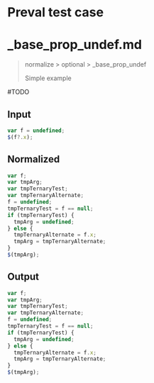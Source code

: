 # Preval test case

# _base_prop_undef.md

> normalize > optional > _base_prop_undef
>
> Simple example

#TODO

## Input

`````js filename=intro
var f = undefined;
$(f?.x);
`````

## Normalized

`````js filename=intro
var f;
var tmpArg;
var tmpTernaryTest;
var tmpTernaryAlternate;
f = undefined;
tmpTernaryTest = f == null;
if (tmpTernaryTest) {
  tmpArg = undefined;
} else {
  tmpTernaryAlternate = f.x;
  tmpArg = tmpTernaryAlternate;
}
$(tmpArg);
`````

## Output

`````js filename=intro
var f;
var tmpArg;
var tmpTernaryTest;
var tmpTernaryAlternate;
f = undefined;
tmpTernaryTest = f == null;
if (tmpTernaryTest) {
  tmpArg = undefined;
} else {
  tmpTernaryAlternate = f.x;
  tmpArg = tmpTernaryAlternate;
}
$(tmpArg);
`````
